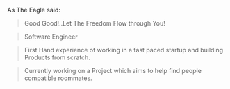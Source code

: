 As The Eagle said:
> Good Good!..Let The Freedom Flow through You!

> Software Engineer

> First Hand experience of working in a fast paced startup and building Products from scratch.

> Currently working on a Project which aims to help find people compatible roommates.
